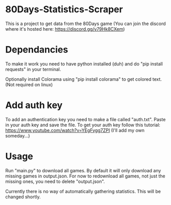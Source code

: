 # 80Days-Statistics-Scraper

This is a project to get data from the 80Days game (You can join the discord where it's hosted here: https://discord.gg/v79Hk8CXem)

# Dependancies

To make it work you need to have python installed (duh) and do "pip install requests" in your terminal.

Optionally install Colorama using "pip install colorama" to get colored text. (Not required on linux)

# Add auth key

To add an authentication key you need to make a file called "auth.txt". 
Paste in your auth key and save the file.
To get your auth key follow this tutorial: https://www.youtube.com/watch?v=YEgFvgg7ZPI (I'll add my own someday...)

# Usage

Run "main.py" to download all games. By default it will only download any missing games in output.json. For now to redownload all games, not just the missing ones, you need to delete "output.json". 

Currently there is no way of automatically gathering statistics. This will be changed shortly.
